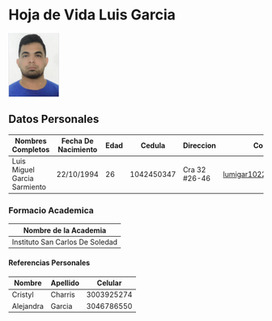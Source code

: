 # Hoja de Vida Luis Garcia

<img src="img/luis garcia.jpg" width="100">

## Datos Personales

| Nombres Completos | Fecha De Nacimiento | Edad | Cedula | Direccion | Correo | Celular |
| --- | --- | --- | --- | --- | --- | --- |
|Luis Miguel Garcia Sarmiento| 22/10/1994 | 26 |1042450347| Cra 32 #26-46 | lumigar1022@gmail.com | 3005682550 |

### Formacio Academica

| Nombre de la Academia |
| --- | 
| Instituto San Carlos De Soledad |

#### Referencias Personales

| Nombre | Apellido | Celular | 
| --- | --- | --- |
| Cristyl | Charris | 3003925274 |
| Alejandra | Garcia | 3046786550 |